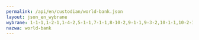 ```yaml
---
permalink: /api/en/custodian/world-bank.json
layout: json_en_wybrane
wybrane: 1-1-1,1-2-1,1-4-2,5-1-1,7-1-1,8-10-2,9-1-1,9-3-2,10-1-1,10-2-1,10-c-1,16-5-2,16-6-1,17-3-2,17-4-1,17-17-1
nazwa: world-bank
---
```

